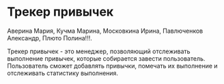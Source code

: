 # Трекер привычек
Аверина Мария, Кучма Марина, Московкина Ирина, Павлюченков Александр, Плюто Полина!!!.

Трекер привычек - это менеджер, позволяющий отслеживать выполнение привычек, которые собирается завести пользователь. Пользователь сможет добавлять привычки, помечать их выполнение и отслеживать статистику выполнения.
